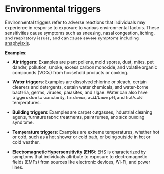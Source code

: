 <!--
source: gpt-3 + jph editing
tags: triggers
-->

# Environmental triggers

Environmental triggers refer to adverse reactions that individuals may experience in response to exposure to various environmental factors. These sensitivities cause symptoms such as sneezing, nasal congestion, itching, and respiratory issues, and can cause severe symptoms including [anaphylaxis](../anaphylaxis/).

**Examples**:

* **Air triggers**: Examples are plant pollens, mold spores, dust, mites, pet dander, pollution, smoke, excess carbon monoxide, and volatile organic compounds (VOCs) from household products or cooking.

* **Water triggers**: Examples are dissolved chlorine or bleach, certain cleaners and detergents, certain water chemicals, and water-borne bacteria, germs, viruses, parasites, and algae. Water can also have triggers due to osmolarity, hardness, acid/base pH, and hot/cold temperatures.

* **Building triggers**: Examples are carpet outgasses, industrial cleaning agents, furniture fabric treatments, paint fumes, and sick building syndrome.

* **Temperature triggers**: Examples are extreme temperatures, whether hot or cold, such as a hot shower or cold bath, or being outside in hot or cold weather.

* **Electromagnetic Hypersensitivity (EHS)**: EHS is characterized by symptoms that individuals attribute to exposure to electromagnetic fields (EMFs) from sources like electronic devices, Wi-Fi, and power lines.
